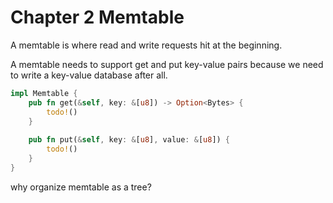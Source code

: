 # Chapter 2 Memtable

A memtable is where read and write requests hit at the beginning.

A memtable needs to support get and put key-value pairs because we need to write a key-value database after all.
```rust
impl Memtable {
    pub fn get(&self, key: &[u8]) -> Option<Bytes> {
        todo!()
    }
    
    pub fn put(&self, key: &[u8], value: &[u8]) {
        todo!()
    }
}
```

why organize memtable as a tree?

